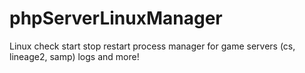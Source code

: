 # phpServerLinuxManager
Linux check start stop restart process manager for game servers (cs, lineage2, samp) logs and more!

